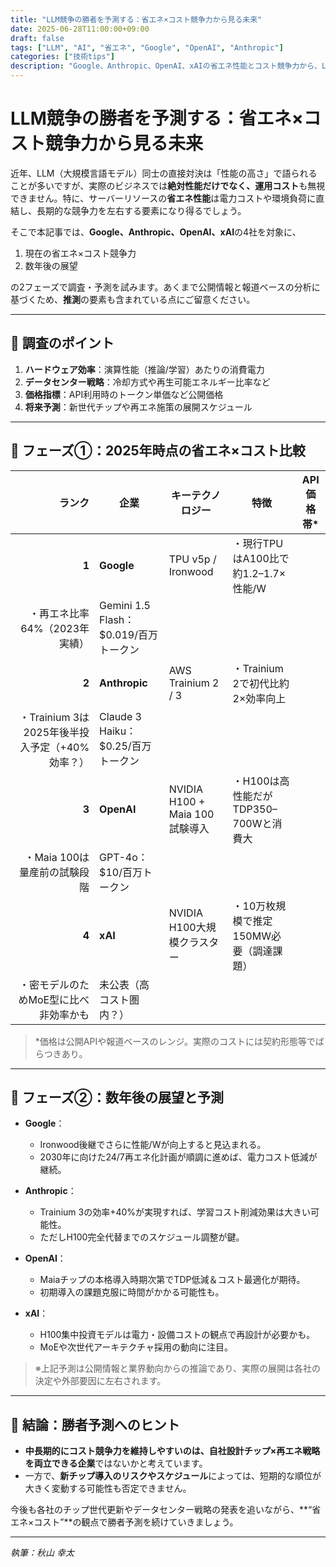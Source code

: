 ```yaml
---
title: "LLM競争の勝者を予測する：省エネ×コスト競争力から見る未来"
date: 2025-06-28T11:00:00+09:00
draft: false
tags: ["LLM", "AI", "省エネ", "Google", "OpenAI", "Anthropic"]
categories: ["技術tips"]
description: "Google、Anthropic、OpenAI、xAIの省エネ性能とコスト競争力から、LLM市場の将来的な勝者を予測・分析します。"
---
```


# LLM競争の勝者を予測する：省エネ×コスト競争力から見る未来

近年、LLM（大規模言語モデル）同士の直接対決は「性能の高さ」で語られることが多いですが、実際のビジネスでは**絶対性能だけでなく、運用コスト**も無視できません。特に、サーバーリソースの**省エネ性能**は電力コストや環境負荷に直結し、長期的な競争力を左右する要素になり得るでしょう。

そこで本記事では、**Google、Anthropic、OpenAI、xAI**の4社を対象に、
1. 現在の省エネ×コスト競争力
2. 数年後の展望

の2フェーズで調査・予測を試みます。あくまで公開情報と報道ベースの分析に基づくため、**推測**の要素も含まれている点にご留意ください。

---

## 🚀 調査のポイント

1. **ハードウェア効率**：演算性能（推論/学習）あたりの消費電力
2. **データセンター戦略**：冷却方式や再生可能エネルギー比率など
3. **価格指標**：API利用時のトークン単価など公開価格
4. **将来予測**：新世代チップや再エネ施策の展開スケジュール

---

## 🌱 フェーズ①：2025年時点の省エネ×コスト比較

| ランク | 企業     | キーテクノロジー            | 特徴                                   | API価格帯*                         |
|-------:|---------|-----------------------------|----------------------------------------|----------------------------------|
| **1**  | **Google**   | TPU v5p / Ironwood         | ・現行TPUはA100比で約1.2–1.7×性能/W  
  ・再エネ比率64%（2023年実績）                 | Gemini 1.5 Flash：$0.019/百万トークン |
| **2**  | **Anthropic** | AWS Trainium 2 / 3         | ・Trainium 2で初代比約2×効率向上  
  ・Trainium 3は2025年後半投入予定（+40%効率？） | Claude 3 Haiku：$0.25/百万トークン     |
| **3**  | **OpenAI**    | NVIDIA H100 + Maia 100試験導入 | ・H100は高性能だがTDP350–700Wと消費大  
  ・Maia 100は量産前の試験段階               | GPT-4o：$10/百万トークン          |
| **4**  | **xAI**       | NVIDIA H100大規模クラスター    | ・10万枚規模で推定150MW必要（調達課題）
  ・密モデルのためMoE型に比べ非効率かも     | 未公表（高コスト圏内？）              |

> *価格は公開APIや報道ベースのレンジ。実際のコストには契約形態等でばらつきあり。

---

## 🔮 フェーズ②：数年後の展望と予測

- **Google**：
  - Ironwood後継でさらに性能/Wが向上すると見込まれる。
  - 2030年に向けた24/7再エネ化計画が順調に進めば、電力コスト低減が継続。

- **Anthropic**：
  - Trainium 3の効率+40%が実現すれば、学習コスト削減効果は大きい可能性。
  - ただしH100完全代替までのスケジュール調整が鍵。

- **OpenAI**：
  - Maiaチップの本格導入時期次第でTDP低減＆コスト最適化が期待。
  - 初期導入の課題克服に時間がかかる可能性も。

- **xAI**：
  - H100集中投資モデルは電力・設備コストの観点で再設計が必要かも。
  - MoEや次世代アーキテクチャ採用の動向に注目。

> ※上記予測は公開情報と業界動向からの推論であり、実際の展開は各社の決定や外部要因に左右されます。

---

## 🏁 結論：勝者予測へのヒント

- **中長期的にコスト競争力を維持しやすいのは、自社設計チップ×再エネ戦略を両立できる企業**ではないかと考えています。
- 一方で、**新チップ導入のリスクやスケジュール**によっては、短期的な順位が大きく変動する可能性も否定できません。

今後も各社のチップ世代更新やデータセンター戦略の発表を追いながら、**“省エネ×コスト”**の観点で勝者予測を続けていきましょう。

---

*執筆：秋山 幸太*

